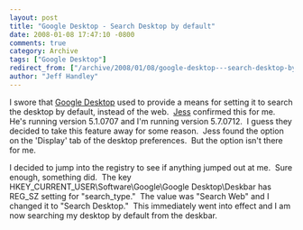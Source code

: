 ```yaml
---
layout: post
title: "Google Desktop - Search Desktop by default"
date: 2008-01-08 17:47:10 -0800
comments: true
category: Archive
tags: ["Google Desktop"]
redirect_from: ["/archive/2008/01/08/google-desktop---search-desktop-by-default.aspx/"]
author: "Jeff Handley"
---
```

<!-- more -->
<p>I swore that <a href="http://desktop.google.com/" target="_blank">Google Desktop</a> used to provide a means for setting it to search the desktop by default, instead of the web.  <a href="http://jesstedder.com" target="_blank">Jess</a> confirmed this for me.  He's running version 5.1.0707 and I'm running version 5.7.0712.  I guess they decided to take this feature away for some reason.  Jess found the option on the 'Display' tab of the desktop preferences.  But the option isn't there for me.</p>  <p>I decided to jump into the registry to see if anything jumped out at me.  Sure enough, something did.  The key HKEY_CURRENT_USER\Software\Google\Google Desktop\Deskbar has REG_SZ setting for "search_type."  The value was "Search Web" and I changed it to "Search Desktop."  This immediately went into effect and I am now searching my desktop by default from the deskbar.</p>
